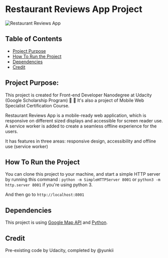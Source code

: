 # Restaurant Reviews App Project
![Restaurant Reviews App](https://i.imgur.com/HRk4485.png)
## Table of Contents

* [Project Purpose](#project-purpose)
* [How To Run the Project](#how-to-run-the-project)
* [Dependencies](#dependencies)
* [Credit](#credit)

## Project Purpose:
This project is created for Front-end Developer Nanodegree at Udacity (Google Scholarship Program) :rocket: :metal:
It's also a project of Mobile Web Specialist Certification Course.

Restaurant Reviews App is a mobile-ready web application, which is responsive on different sized displays and accessible for screen reader use. A service worker is added to create a seamless offline experience for the users.

It has features in three areas: responsive design, accessibility and offline use (service worker)

## How To Run the Project

You can clone this project to your machine, and start a simple HTTP server by running this command : `python -m SimpleHTTPServer 8001` or `python3 -m http.server 8001` if you're using python 3.

And then go to `http://localhost:8001` 


## Dependencies

This project is using [Google Map API](https://cloud.google.com/maps-platform/) and [Python](https://www.python.org/).

## Credit

Pre-existing code by Udacity, completed by @yunkii 